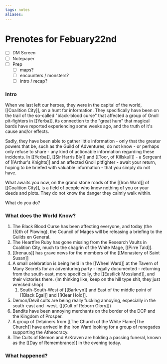 ```yaml
---
tags: notes
aliases:
---
```


# Prenotes for Febuary22nd
- [ ] DM Screen
- [ ] Notepaper
- [ ] Prep
	- [ ] maps?
	- [ ] encounters / monsters?
	- [ ] intro / recap?

### Intro

When we last left our heroes, they were in the capital of the world, [[Coalition City]], on a hunt for information. They specifically have been on the trail of the so-called "black-blood curse" that affected a group of Gnoll pit-fighters in [[Yerba]], its connection to the "great hum" that magical bards have reported experiencing some weeks ago, and the truth of it's cause and/or effects.

Sadly, they have been able to gather little information - only that the greater powers that be, such as the Guild of Adventures, do not know - or perhaps only refuse to share - any kind of actionable information regarding these incidents. In [[Yerba]], [[Sir Harris Bly]] and [[Toor, of Killskull]] - a Sergeant of [[Arthur's Knights]] and an affected Gnoll pitfighter - await your return, hoping to be briefed with valuable information - that you simply do not have.

What awaits you now, on the grand stone roads of the [[Iron Ward]] of [[Coalition City]], is a field of people who know nothing of you or your deeds and plots. They do not know the danger they calmly walk within. 

What do you do?

### What does the World Know?

1. The Black Blood Curse has been affecting everyone, and today (the {5}th of Plowing), the Council of Mages will be releasing a briefing to the Guilds en General.
2. The Heartfire Ruby has gone missing from the Research Vaults in Coalition City, much to the chagrin of the White Mage, [[Pirre Tald]].
3. [[Irenaus]] has grave news for the members of the [[Monastery of Saint Susan]]
4. A small celebration is being held in the [[Wheel Ward]] at the Tavern of Many Secrets for an adventuring party - legally documented - returning from the south-east, more specifically, the [[Eastlick Mossland]], and their victories there. (im thinking like, keep on the hill type shit, they just wrecked shop)
	1. South-South-West of [[Barkryn]] and East of the middle point of [[Black Egal]] and [[Klear Hold]].
5. Demon/Devil cults are being really fucking annoying, especially in the south-east and -west. ([[Cult of Reborn Glory]])
6. Bandits have been annoying merchants on the border of the DCP and the Kingdom of Prosper.
7. A group of Detainers from [[The Church of the White Flame|The Church]] have arrived in the Iron Ward looking for a group of renegades supporting the Atheocracy.
8. The Cults of Blemon and ArKraven are holding a passing funeral, known as the [[Day of Remembrance]] in the evening today.

### What happened?